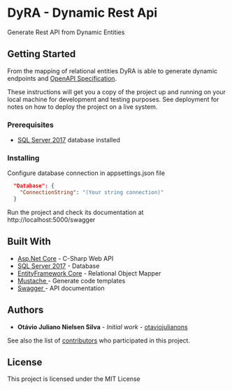 # DyRA - Dynamic Rest Api
Generate Rest API from Dynamic Entities

## Getting Started

From the mapping of relational entities DyRA is able to generate dynamic endpoints and [OpenAPI Specification](https://www.openapis.org).

These instructions will get you a copy of the project up and running on your local machine for development and testing purposes. See deployment for notes on how to deploy the project on a live system.

### Prerequisites
- [SQL Server 2017](https://www.microsoft.com/en-us/sql-server/sql-server-2017) database installed


### Installing

Configure database connection in appsettings.json file

```json
  "Database": {
    "ConnectionString": "(Your string connection)"
  }
```

Run the project and check its documentation at http://localhost:5000/swagger


## Built With

* [Asp.Net Core](https://docs.microsoft.com/pt-br/aspnet/core/?view=aspnetcore-2.0) - C-Sharp Web API 
* [SQL Server 2017](https://www.microsoft.com/en-us/sql-server/sql-server-2017) - Database
* [EntityFramework Core](https://docs.microsoft.com/pt-br/ef/core/) - Relational Object Mapper 
* [Mustache ](http://mustache.github.io/) - Generate code templates
* [Swagger ](https://swagger.io/) - API documentation

## Authors

* **Otávio Juliano Nielsen Silva** - *Initial work* - [otaviojulianons](https://github.com/otaviojulianons)

See also the list of [contributors](https://github.com/your/project/contributors) who participated in this project.

## License

This project is licensed under the MIT License
